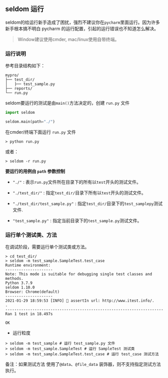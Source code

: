 ## seldom 运行

seldom的给运行新手造成了困扰，强烈不建议你在`pycharm`里面运行。因为许多新手根本搞不明白 pycharm 的运行配置，引起的运行错误也不知道怎么解决。

> Window建议使用cmder, mac/linux使用自带终端。

### 运行说明

参考目录结构如下：

```shell
mypro/
├── test_dir/
│   ├── test_sample.py
├── reports/
└── run.py
```

seldom要运行的测试是由`main()`方法决定的，创建 `run.py` 文件

```py
import seldom

seldom.main(path="./")
```

在cmder/终端下面运行 `run.py` 文件

```shell
> python run.py
```

或者：

```shell
> seldom -r run.py
```

__要运行的用例由 `path` 参数控制__

* `"./"` :  表示`run.py`文件所在目录下的所有以`test`开头的测试文件。

* `"./test_dir/"` : 指定`test_dir/`目录下所有以`test`开头的测试文件。

* `"./test_dir/test_sample.py"` : 指定`test_dir/`目录下的`test_samplepy`测试文件.

* `"test_sample.py"` : 指定当前目录下的`test_sample.py`测试文件。

### 运行单个测试类、方法

在调试阶段，需要运行单个测试类或方法。

```shell script
> cd test_dir/
> seldom -m test_sample.SampleTest.test_case
Runtime environment:
---------------------
Note: This mode is suitable for debugging single test classes and methods.
Python 3.7.9
seldom 1.10.0
Browser: Chrome(default)
---------------------
2021-01-29 18:59:53 [INFO] 👀 assertIn url: http://www.itest.info/.
.
----------------------------------------------------------------------
Ran 1 test in 18.497s

OK
``` 

* 运行粒度

```shell script
> seldom -m test_sample # 运行 test_sample.py 文件
> seldom -m test_sample.SampleTest # 运行 SampleTest 测试类
> seldom -m test_sample.SampleTest.test_case # 运行 test_case 测试方法
```

备注：如果测试方法 使用了`@data`、`@file_data` 装饰器，则不支持指定测试方法执行。
